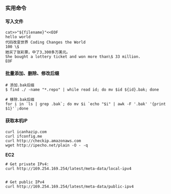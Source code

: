 
### 实用命令

#### 写入文件
```shell
cat>>"${filename}"<<EOF
hello world
代码改变世界 Coding Changes the World
100 \$ 
她买了张彩票，中了3,300多万美元。
She bought a lottery ticket and won more than\$ 33 million.
EOF
```

#### 批量添加、删除、修改后缀
```shell
# 添加.bak后缀
$ find ./ -name "*.repo" | while read id; do mv $id ${id}.bak; done

# 移除.bak后缀
for i in `ls | grep .bak`; do mv $i `echo "$i" | awk -F '.bak' '{print $1}'`;done
```

#### 获取本机IP

```shell
curl icanhazip.com
curl ifconfig.me
curl http://checkip.amazonaws.com
wget http://ipecho.net/plain -O - -q
```

**EC2**

```shell
# Get private IPv4:
curl http://169.254.169.254/latest/meta-data/local-ipv4


# Get public IPv4
curl http://169.254.169.254/latest/meta-data/public-ipv4
```

